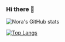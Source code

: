 ### Hi there 👋

<!--
**nora-maleki/nora-maleki** is a ✨ _special_ ✨ repository because its `README.md` (this file) appears on your GitHub profile.

Here are some ideas to get you started:

- 🔭 I’m currently working on ...
- 🌱 I’m currently learning ...
- 👯 I’m looking to collaborate on ...
- 🤔 I’m looking for help with ...
- 💬 Ask me about ...
- 📫 How to reach me: ...
- 😄 Pronouns: ...
- ⚡ Fun fact: ...
-->

![Nora's GitHub stats](https://github-readme-stats.vercel.app/api?username=nora-maleki&theme=maroongold&show_icons=true&hide=stars&count_private=true)

[![Top Langs](https://github-readme-stats.vercel.app/api/top-langs/?username=nora-maleki&langs_count=8)](https://github.com/nora-maleki/github-readme-stats)

<!-- [![Nora's wakatime stats](https://github-readme-stats.vercel.app/api/wakatime?username=nora_maleki)](https://github.com/nora-maleki/github-readme-stats) -->

